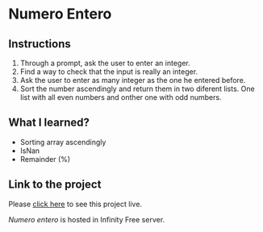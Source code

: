 # Numero Entero

## Instructions

1. Through a prompt, ask the user to enter an integer.
2. Find a way to check that the input is really an integer.
3. Ask the user to enter as many integer as the one he entered before.
4. Sort the number ascendingly and return them in two diferent lists. One list with all even numbers and onther one with odd numbers. 
   
## What I learned?

- Sorting array ascendingly
- IsNan
- Remainder (%)


## Link to the project
Please [click here](http://foc-dwes.epizy.com/dwec/04/) to see this project live.

*Numero entero* is hosted in Infinity Free server.
